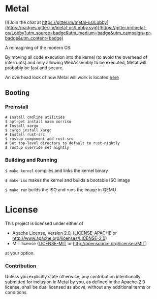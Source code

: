 # Metal

[![Join the chat at https://gitter.im/metal-os/Lobby](https://badges.gitter.im/metal-os/Lobby.svg)](https://gitter.im/metal-os/Lobby?utm_source=badge&utm_medium=badge&utm_campaign=pr-badge&utm_content=badge)

A reimagining of the modern OS

By moving all code execution into the kernel (to avoid the overhead of interrupts) and only allowing WebAssembly to be executed, Metal will probably be fast and secure.

An overhead look of how Metal will work is located [here](IDEAS.md)

## Booting

### Preinstall
```
# Install cmdline utilities
$ apt-get install nasm xorriso 
# Install xargo
$ cargo install xargo
# Install rust-src
$ rustup component add rust-src
# Set top-level directory to default to rust-nightly
$ rustup override set nightly
```

### Building and Running
`$ make kernel` compiles and links the kernel binary

`$ make iso` makes the kernel and builds a bootable ISO image

`$ make run` builds the ISO and runs the image in QEMU

# License
This project is licensed under either of

 * Apache License, Version 2.0, ([LICENSE-APACHE](LICENSE-APACHE.md) or
   http://www.apache.org/licenses/LICENSE-2.0)
 * MIT license ([LICENSE-MIT](LICENSE-MIT.md) or
   http://opensource.org/licenses/MIT)

at your option.

### Contribution

Unless you explicitly state otherwise, any contribution intentionally submitted
for inclusion in Metal by you, as defined in the Apache-2.0 license, shall be
dual licensed as above, without any additional terms or conditions.
